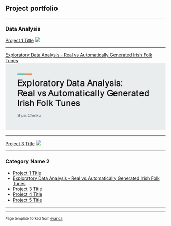 ## Project portfolio

---

### Data Analysis 

[Project 1 Title](/sample_page)
<img src="images/dummy_thumbnail.jpg?raw=true"/>

---
[Exploratory Data Analysis - Real vs Automatically Generated Irish Folk Tunes](/pdf/music_classification.pdf)
<img src="images/music_classification.png?raw=true"/>

---
[Project 3 Title](http://example.com/)
<img src="images/dummy_thumbnail.jpg?raw=true"/>

---

### Category Name 2

- [Project 1 Title](http://example.com/)
- [Exploratory Data Analysis - Real vs Automatically Generated Irish Folk Tunes](https://github.com/ShpatCheliku/smt)
- [Project 3 Title](http://example.com/)
- [Project 4 Title](http://example.com/)
- [Project 5 Title](http://example.com/)

---




---
<p style="font-size:11px">Page template forked from <a href="https://github.com/evanca/quick-portfolio">evanca</a></p>
<!-- Remove above link if you don't want to attibute -->
